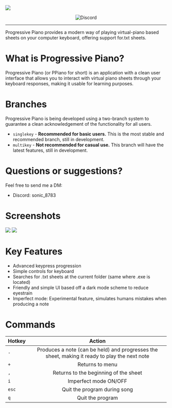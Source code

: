 ![](https://files.catbox.moe/zu9uhw.png)
<div style="text-align: center;">

![Discord](https://img.shields.io/badge/Discord-%235865F2.svg?style=for-the-badge&logo=discord&logoColor=white)

</div>

***
Progressive Piano provides a modern way of playing virtual-piano based sheets on your computer keyboard, offering support for.txt sheets.

# What is Progressive Piano?
Progressive Piano (or PPiano for short) is an application with a clean user interface that allows you to interact with virtual piano sheets through your keyboard responses, making it usable for learning purposes.

# Branches
Progressive Piano is being developed using a two-branch system to guarantee a clean acknowledgement of the functionality for all users.

- `singlekey` - **Recommended for basic users.** This is the most stable and recommended branch, still in development.
- `multikey` - **Not recommended for casual use.** This branch will have the latest features, still in development.

# Questions or suggestions?
Feel free to send me a DM:

- Discord: sonic_8783

# Screenshots
![](https://files.catbox.moe/urfl1v.png)
![](https://files.catbox.moe/52ku0o.png)

# Key Features
- Advanced keypress progression
- Simple controls for keyboard
- Searches for .txt sheets at the current folder (same where .exe is located)
- Friendly and simple UI based off a dark mode scheme to reduce eyestrain
- Imperfect mode: Experimental feature, simulates humans mistakes when producing a note

# Commands

|  Hotkey  | Action |
| :--------| :----------: |
| `-` | Produces a note (can be held) and progresses the sheet, making it ready to play the next note|
| `+` | Returns to menu|
| `,` | Returns to the beginning of the sheet                  |
| `i` | Imperfect mode ON/OFF                  |
| `esc` | Quit the program during song                  |
| `q` | Quit the program                  |